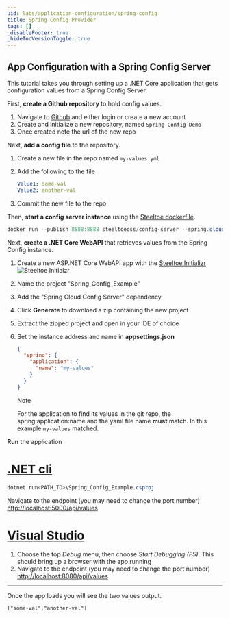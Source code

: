 ```yaml
---
uid: labs/application-configuration/spring-config
title: Spring Config Provider
tags: []
_disableFooter: true
_hideTocVersionToggle: true
---
```

## App Configuration with a Spring Config Server

This tutorial takes you through setting up a .NET Core application that gets configuration values from a Spring Config Server.

First, **create a Github repository** to hold config values.

1. Navigate to [Github](https://github.com) and either login or create a new account
1. Create and initialize a new repository, named `Spring-Config-Demo`
1. Once created note the url of the new repo

Next, **add a config file** to the repository.

1. Create a new file in the repo named `my-values.yml`
1. Add the following to the file

    ```yml
    Value1: some-val
    Value2: another-val
    ```

1. Commit the new file to the repo

Then, **start a config server instance** using the [Steeltoe dockerfile](https://github.com/steeltoeoss/dockerfiles).

  ```powershell
  docker run --publish 8888:8888 steeltoeoss/config-server --spring.cloud.config.server.git.uri=&lt;NEW_REPO_URL>
  ```

Next, **create a .NET Core WebAPI** that retrieves values from the Spring Config instance.

1. Create a new ASP.NET Core WebAPI app with the [Steeltoe Initializr](https://start.steeltoe.io)
    ![Steeltoe Initialzr](~/labs/images/initializr/spring-config.png)
1. Name the project "Spring_Config_Example"
1. Add the "Spring Cloud Config Server" dependency
1. Click **Generate** to download a zip containing the new project
1. Extract the zipped project and open in your IDE of choice
1. Set the instance address and name in **appsettings.json**

    ```json
    {
      "spring": {
        "application": {
          "name": "my-values"
        }
      }
    }
    ```

    > [!NOTE]
    > For the application to find its values in the git repo, the spring:application:name and the yaml file name **must** match. In this example `my-values` matched.

**Run** the application

  # [.NET cli](#tab/cli)

  ```powershell
  dotnet run<PATH_TO>\Spring_Config_Example.csproj
  ```

  Navigate to the endpoint (you may need to change the port number) [http://localhost:5000/api/values](http://localhost:5000/api/values)

  # [Visual Studio](#tab/vs)

  1. Choose the top *Debug* menu, then choose *Start Debugging (F5)*. This should bring up a browser with the app running
  1. Navigate to the endpoint (you may need to change the port number) [http://localhost:8080/api/values](http://localhost:8080/api/values)
  
  ***

Once the app loads you will see the two values output.

  `["some-val","another-val"]`
